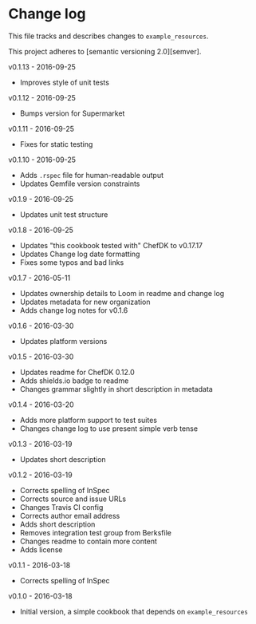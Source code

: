 # Change log

This file tracks and describes changes to `example_resources`.

This project adheres to [semantic versioning 2.0][semver].

v0.1.13 - 2016-09-25
- Improves style of unit tests

v0.1.12 - 2016-09-25
- Bumps version for Supermarket

v0.1.11 - 2016-09-25
- Fixes for static testing

v0.1.10 - 2016-09-25
- Adds `.rspec` file for human-readable output
- Updates Gemfile version constraints

v0.1.9 - 2016-09-25
- Updates unit test structure

v0.1.8 - 2016-09-25
- Updates "this cookbook tested with" ChefDK to v0.17.17
- Updates Change log date formatting
- Fixes some typos and bad links

v0.1.7 - 2016-05-11

- Updates ownership details to Loom in readme and change log
- Updates metadata for new organization
- Adds change log notes for v0.1.6

v0.1.6 - 2016-03-30

- Updates platform versions

v0.1.5 - 2016-03-30

- Updates readme for ChefDK 0.12.0
- Adds shields.io badge to readme
- Changes grammar slightly in short description in metadata

v0.1.4 - 2016-03-20

- Adds more platform support to test suites
- Changes change log to use present simple verb tense

v0.1.3 - 2016-03-19

- Updates short description

v0.1.2 - 2016-03-19

- Corrects spelling of InSpec
- Corrects source and issue URLs
- Changes Travis CI config
- Corrects author email address
- Adds short description
- Removes integration test group from Berksfile
- Changes readme to contain more content
- Adds license

v0.1.1 - 2016-03-18

- Corrects spelling of InSpec

v0.1.0 - 2016-03-18

- Initial version, a simple cookbook that depends on `example_resources`
